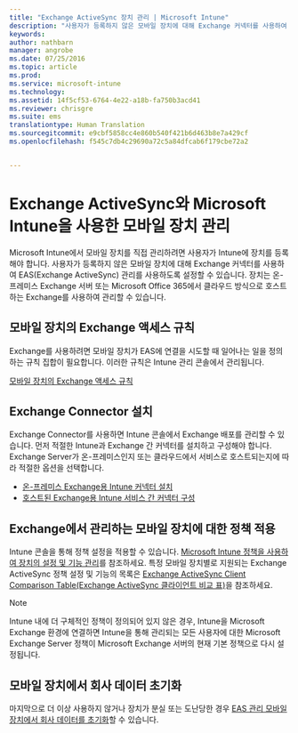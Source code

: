 ```yaml
---
title: "Exchange ActiveSync 장치 관리 | Microsoft Intune"
description: "사용자가 등록하지 않은 모바일 장치에 대해 Exchange 커넥터를 사용하여 EAS(Exchange ActiveSync) 관리를 사용하도록 설정할 수 있습니다."
keywords: 
author: nathbarn
manager: angrobe
ms.date: 07/25/2016
ms.topic: article
ms.prod: 
ms.service: microsoft-intune
ms.technology: 
ms.assetid: 14f5cf53-6764-4e22-a18b-fa750b3acd41
ms.reviewer: chrisgre
ms.suite: ems
translationtype: Human Translation
ms.sourcegitcommit: e9cbf5858cc4e860b540f421b6d463b8e7a429cf
ms.openlocfilehash: f545c7db4c29690a72c5a84dfcab6f179cbe72a2


---
```


# Exchange ActiveSync와 Microsoft Intune을 사용한 모바일 장치 관리
Microsoft Intune에서 모바일 장치를 직접 관리하려면 사용자가 Intune에 장치를 등록해야 합니다. 사용자가 등록하지 않은 모바일 장치에 대해 Exchange 커넥터를 사용하여 EAS(Exchange ActiveSync) 관리를 사용하도록 설정할 수 있습니다. 장치는 온-프레미스 Exchange 서버 또는 Microsoft Office 365에서 클라우드 방식으로 호스트하는 Exchange를 사용하여 관리할 수 있습니다.

## 모바일 장치의 Exchange 액세스 규칙 ##

Exchange를 사용하려면 모바일 장치가 EAS에 연결을 시도할 때 일어나는 일을 정의하는 규칙 집합이 필요합니다. 이러한 규칙은 Intune 관리 콘솔에서 관리됩니다.

[모바일 장치의 Exchange 액세스 규칙](exchange-access-rules-for-mobile-devices.md)

## Exchange Connector 설치
Exchange Connector를 사용하면 Intune 콘솔에서 Exchange 배포를 관리할 수 있습니다. 먼저 적절한 Intune과 Exchange 간 커넥터를 설치하고 구성해야 합니다. Exchange Server가 온-프레미스인지 또는 클라우드에서 서비스로 호스트되는지에 따라 적절한 옵션을 선택합니다.

-   [온-프레미스 Exchange용 Intune 커넥터 설치](intune-on-premises-exchange-connector.md)
-   [호스트된 Exchange용 Intune 서비스 간 커넥터 구성](intune-service-to-service-exchange-connector.md)

## Exchange에서 관리하는 모바일 장치에 대한 정책 적용
Intune 콘솔을 통해 정책 설정을 적용할 수 있습니다. [Microsoft Intune 정책을 사용하여 장치의 설정 및 기능 관리](manage-settings-and-features-on-your-devices-with-microsoft-intune-policies.md)를 참조하세요. 특정 모바일 장치별로 지원되는 Exchange ActiveSync 정책 설정 및 기능의 목록은 [Exchange ActiveSync Client Comparison Table(Exchange ActiveSync 클라이언트 비교 표)](http://go.microsoft.com/fwlink/?LinkId=247270)을 참조하세요.

> [!NOTE]
> Intune 내에 더 구체적인 정책이 정의되어 있지 않은 경우, Intune을 Microsoft Exchange 환경에 연결하면 Intune을 통해 관리되는 모든 사용자에 대한 Microsoft Exchange Server 정책이 Microsoft Exchange 서버의 현재 기본 정책으로 다시 설정됩니다.

## 모바일 장치에서 회사 데이터 초기화
마지막으로 더 이상 사용하지 않거나 장치가 분실 또는 도난당한 경우 [EAS 관리 모바일 장치에서 회사 데이터를 초기화](wipe-for-exchange-managed-mobile-devices.md)할 수 있습니다.



<!--HONumber=Jul16_HO4-->


